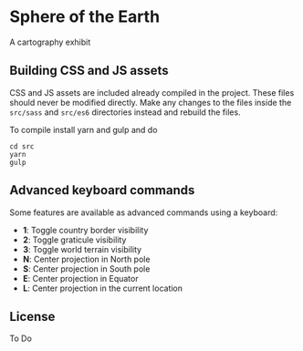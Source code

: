 # Sphere of the Earth

A cartography exhibit

## Building CSS and JS assets

CSS and JS assets are included already compiled in the project. These files should never be modified directly. Make
any changes to the files inside the `src/sass` and `src/es6` directories instead and rebuild the files.

To compile install yarn and gulp and do

```
cd src
yarn
gulp
```

## Advanced keyboard commands

Some features are available as advanced commands using a keyboard:

- **1**: Toggle country border visibility
- **2**: Toggle graticule visibility
- **3**: Toggle world terrain visibility
- **N**: Center projection in North pole
- **S**: Center projection in South pole
- **E**: Center projection in Equator
- **L**: Center projection in the current location

## License

To Do